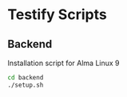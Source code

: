 # Testify Scripts

## Backend

Installation script for Alma Linux 9

```bash
cd backend
./setup.sh
```

